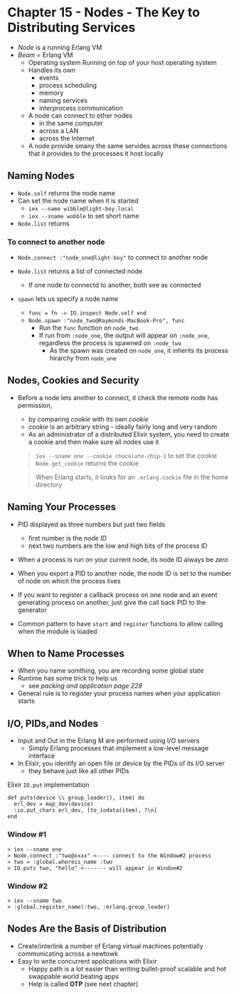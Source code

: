 # Chapter 15 - Nodes - The Key to Distributing Services

* *Node* is a running Erlang VM
* *Beam* = Erlang VM
    * Operating system Running on top of your host operating system
    * Handles its own
        * events
        * process scheduling
        * memory
        * naming services
        * interprocess communication
    * A node can connect to other nodes
        * in the same computer
        * across a LAN
        * across the Internet
    * A node provide smany the same servides across these connections that it provides to the processes it host locally

## Naming Nodes

* `Node.self` returns the node name
* Can set the node name when it is started
    * `iex --name wibble@light-boy.local`
    * `iex --sname wobble` to set short name
* `Node.list` returns 

### To connect to another node

* `Node.connect :"node_one@light-boy"` to connect to another node
* `Node.list` returns a list of connected node
    * If one node to connectd to another, both see as connected 

* `spawn` lets us specify a node name
    * `func = fn -> IO.inspect Node.self end`
    * `Node.spawn :"node_two@Raymonds-MacBook-Pro", func`
        * Run the `func` function on `node_two`
        * If run from `:node_one`, the output will appear on `:node_one`, regardless the process is spawned on `:node_two`
            * As the spawn was created on `node_one`, it inherits its process hirarchy from `node_one`

## Nodes, Cookies and Security

* Before a node lets another to connect, it check the remote node has permission,
    * by comparing *cookie* with its own *cookie*
    * *cookie* is an arbitrary string - ideally fairly long and very random
    * As an administrator of a distributed Elixir system, you need to create a cookie and then make sure all nodes use it
    
    > `iex --sname one --cookie chocolate-chip-1` to set the cookie
    > `Node.get_cookie` returns the cookie
    
    > When Erlang starts, it looks for an `.erlang.cookie` file in the home directory
    
## Naming Your Processes

* PID displayed as three numbers but just two fields
    * first number is the *node ID*
    * next two numbers are the low and high bits of the process ID
* When a process is run on your current node, its node ID always be *zero*
* When you export a PID to another node, the node ID is set to the number of node on which the process lives
* If you want to register a callback process on one node and an event generating process on another, just give the call back PID to the generator


* Common pattern to have `start` and `register` functions to allow calling when the module is loaded

## When to Name Processes

* When you name somthing, you are recording some global state
* Runtime has some trick to help us
    * see *packing and application page 228*
* General rule is to register your process names when your application starts

## I/O, PIDs,and Nodes

* Input and Out in the Erlang M are performed using I/O servers
    * Simply Erlang processes that implement a low-level message interface
* In Elixir, you identify an open file or device by the PIDs of its I/O server
    * they behave just like all other PIDs

Elixir `IO.put` implementation
```
def puts(device \\ group_leader(), item) do
  erl_dev = map_dev(device)  :io.put_chars erl_dev, [to_iodata(item), ?\n]end
```

### Window #1
 
```
> iex --sname one
> Node.connect :"two@xxxx" <---- connect to the Window#2 process
> two = :global.whereis_name :two
> IO.puts two, "hello" <------- will appear in Windoe#2

```

### Window #2

```
> iex --sname two
> :global.register_name(:two, :erlang.group_leader)
```

## Nodes Are the Basis of Distribution

* Create/interlink a number of Erlang virtual machines potentially communicating across a newtowk
* Easy to write concurrent applications with Elixir
    * Happy path is a lot easier than writing bullet-proof scalable and hot swappable world beating apps
    * Help is called **OTP** (see next chapter)